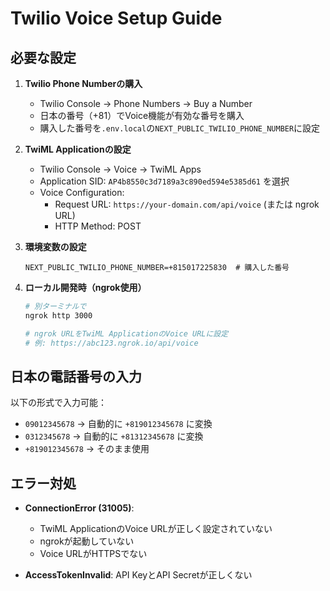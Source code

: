 # Twilio Voice Setup Guide

## 必要な設定

1. **Twilio Phone Numberの購入**

   - Twilio Console → Phone Numbers → Buy a Number
   - 日本の番号（+81）でVoice機能が有効な番号を購入
   - 購入した番号を`.env.local`の`NEXT_PUBLIC_TWILIO_PHONE_NUMBER`に設定

2. **TwiML Applicationの設定**

   - Twilio Console → Voice → TwiML Apps
   - Application SID: `AP4b8550c3d7189a3c890ed594e5385d61` を選択
   - Voice Configuration:
     - Request URL: `https://your-domain.com/api/voice` (または ngrok URL)
     - HTTP Method: POST

3. **環境変数の設定**

   ```
   NEXT_PUBLIC_TWILIO_PHONE_NUMBER=+815017225830  # 購入した番号
   ```

4. **ローカル開発時（ngrok使用）**

   ```bash
   # 別ターミナルで
   ngrok http 3000
   
   # ngrok URLをTwiML ApplicationのVoice URLに設定
   # 例: https://abc123.ngrok.io/api/voice
   ```

## 日本の電話番号の入力

以下の形式で入力可能：

- `09012345678` → 自動的に `+819012345678` に変換
- `0312345678` → 自動的に `+81312345678` に変換
- `+819012345678` → そのまま使用

## エラー対処

- **ConnectionError (31005)**:

  - TwiML ApplicationのVoice URLが正しく設定されていない
  - ngrokが起動していない
  - Voice URLがHTTPSでない

- **AccessTokenInvalid**: API KeyとAPI Secretが正しくない